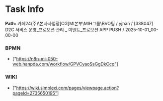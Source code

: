 # Task Info

**Path:** 카페24(주)\본사사업장\[CG]MI본부\MIH그룹\BVO팀 / yjhan / [338047] D2C 서비스 운영_프로모션 관리 _ 이벤트_프로모션 APP PUSH / 2025-10-01_00-00-00

### BPMN
- ["https://n8n-mi-050-web.hanpda.com/workflow/GPVCyaoSsGgDkCcq"]

### WIKI
- ["https://wiki.simplexi.com/pages/viewpage.action?pageId=2735650195"]

